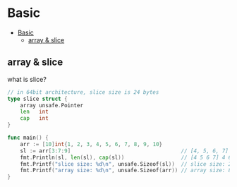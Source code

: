 # Basic

- [Basic](#basic)
  - [array \& slice](#array--slice)

## array & slice

what is slice?

```go
// in 64bit architecture, slice size is 24 bytes
type slice struct {
	array unsafe.Pointer
	len   int
	cap   int
}
```

```go
func main() {
	arr := [10]int{1, 2, 3, 4, 5, 6, 7, 8, 9, 10}
	sl := arr[3:7:9]                                   // [4, 5, 6, 7]
	fmt.Println(sl, len(sl), cap(sl))                  // [4 5 6 7] 4 6
	fmt.Printf("slice size: %d\n", unsafe.Sizeof(sl))  // slice size: 24 = 8*3
	fmt.Printf("array size: %d\n", unsafe.Sizeof(arr)) // array size: 80 = 8*10
}
```